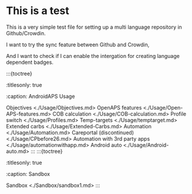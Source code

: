 # This is a test

This is a very simple test file for setting up a multi language repository in Github/Crowdin.

I want to try the sync feature between Github and Crowdin,

And I want to check if I can enable the intergation for creating language dependent badges.

:::{toctree}

:titlesonly: true

:caption: AndroidAPS Usage

Objectives <./Usage/Objectives.md>
OpenAPS features <./Usage/Open-APS-features.md>
COB calculation <./Usage/COB-calculation.md>
Profile switch <./Usage/Profiles.md>
Temp-targets <./Usage/temptarget.md>
Extended carbs <./Usage/Extended-Carbs.md>
Automation <./Usage/Automation.md>
Careportal (discontinued) <./Usage/CPbefore26.md>
Automation with 3rd party apps <./Usage/automationwithapp.md>
Android auto <./Usage/Android-auto.md>
:::
:::{toctree}

:titlesonly: true

:caption: Sandbox

Sandbox <./Sandbox/sandbox1.md>
:::
